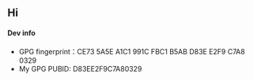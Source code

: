 ## Hi

#### Dev info

- GPG fingerprint：CE73 5A5E A1C1 991C FBC1 B5AB D83E E2F9 C7A8 0329
- My GPG PUBID: D83EE2F9C7A80329
